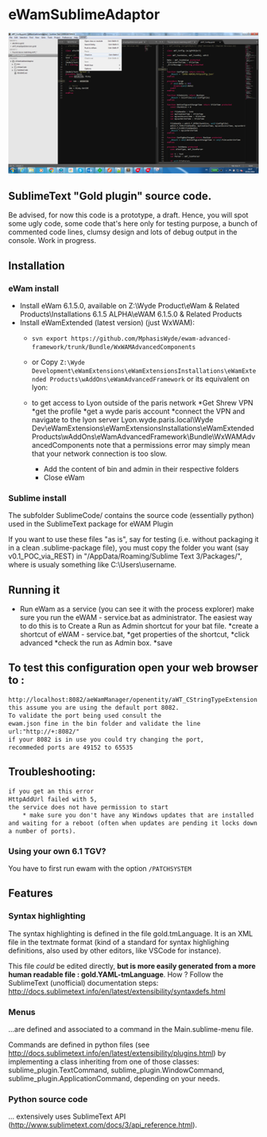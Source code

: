 # eWamSublimeAdaptor

![front end screen shot](screenshot.png)

## SublimeText "Gold plugin" source code.
Be advised, for now this code is a prototype, a draft. Hence, you will spot some ugly code, some code that's here only for testing purpose, a bunch of commented code lines, clumsy design and lots of debug output in the console. Work in progress.

## Installation
### eWam install
* Install eWam 6.1.5.0, available on Z:\Wyde Product\eWam & Related Products\Installations 6.1.5 ALPHA\eWAM 6.1.5.0 & Related Products
* Install eWamExtended (latest version) (just WxWAM):   
  * `svn export https://github.com/MphasisWyde/ewam-advanced-framework/trunk/Bundle/WxWAMAdvancedComponents`   
  * or Copy `Z:\Wyde Development\eWamExtensions\eWamExtensionsInstallations\eWamExtended Products\wAddOns\eWamAdvancedFramework` or its equivalent on lyon:
  * to get access to Lyon outside of the paris network
	*Get Shrew VPN
	*get the profile
	*get a wyde paris account
	*connect the VPN and navigate to the lyon server
	Lyon.wyde.paris.local\Wyde Dev\eWamExtensions\eWamExtensionsInstallations\eWamExtended Products\wAddOns\eWamAdvancedFramework\Bundle\WxWAMAdvancedComponents
	note that a permissions error may simply mean that your network connection is too slow.
 
 
	* Add the content of bin and admin in their respective folders
	* Close eWam


### Sublime install
The subfolder SublimeCode/ contains the source code (essentially python) used in the SublimeText package for eWAM Plugin

If you want to use these files "as is", say for testing (i.e. without packaging it in a clean .sublime-package file), you must copy the folder you want (say v0.1_POC_via_REST) in "<user folder>/AppData/Roaming/Sublime Text 3/Packages/", where <user folder> is usualy something like C:\Users\username\.

## Running it 	
* Run eWam as a service (you can see it with the process explorer)
	make sure you run the 
		eWAM - service.bat as administrator.
		The easiest way to do this is to Create a Run as Admin shortcut for your bat file.
			*create a shortcut of eWAM - service.bat, 
			*get properties of the shortcut,
			*click advanced
			*check the run as Admin box.
			*save

## To test this configuration open your web browser to :

	http://localhost:8082/aeWamManager/openentity/aWT_CStringTypeExtension
	this assume you are using the default port 8082.
	To validate the port being used consult the 
	ewam.json fine in the bin folder and validate the line
	url:"http://+:8082/"
	if your 8082 is in use you could try changing the port, 
	recommeded ports are 49152 to 65535

	
## Troubleshooting:

	if you get an this error
	HttpAddUrl failed with 5, 
	the service does not have permission to start
		* make sure you don't have any Windows updates that are installed and waiting for a reboot (often when updates are pending it locks down a number of ports).


### Using your own 6.1 TGV?
You have to first run ewam with the option `/PATCHSYSTEM`


## Features

### Syntax highlighting

The syntax highlighting is defined in the file gold.tmLanguage. It is an XML file in the textmate format (kind of a standard for syntax highlighing definitions, also used by other editors, like VSCode for instance).

This file _could_ be edited directly, **but is more easily generated from a more human readable file : gold.YAML-tmLanguage**. How ? Follow the SublimeText (unofficial) documentation steps: http://docs.sublimetext.info/en/latest/extensibility/syntaxdefs.html

### Menus

...are defined and associated to a command in the Main.sublime-menu file.

Commands are defined in python files (see http://docs.sublimetext.info/en/latest/extensibility/plugins.html) by implementing a class inheriting from one of those classes: sublime_plugin.TextCommand, sublime_plugin.WindowCommand, sublime_plugin.ApplicationCommand, depending on your needs.

### Python source code

... extensively uses SublimeText API (http://www.sublimetext.com/docs/3/api_reference.html).
